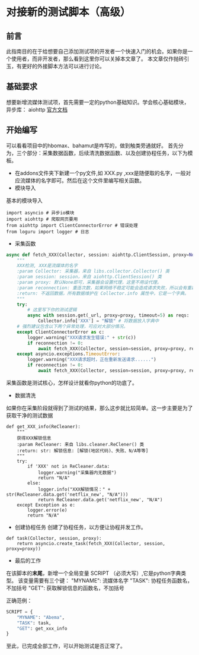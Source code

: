 # 对接新的测试脚本（高级）

## 前言

此指南目的在于给想要自己添加测试项的开发者一个快速入门的机会。如果你是一个使用者，而非开发者，那么看到这里你可以关掉本文章了。 本文章仅作抛砖引玉，有更好的外接脚本方法可以进行讨论。

## 基础要求

想要新增流媒体测试项，首先需要一定的python基础知识。学会核心基础模块，异步库： aiohttp [官方文档](https://docs.aiohttp.org/en/stable/)

## 开始编写

可以看看项目中的hbomax、bahamut是咋写的，做到触类旁通就好。 首先分为，三个部分：采集数据函数，后续清洗数据函数、以及创建协程任务，以下为模板。

* 在addons文件夹下新建一个py文件,如 XXX.py ,xxx是随便取的名字，一般对应流媒体的名字即可。然后在这个文件里编写相关函数。
* 模块导入

基本的模块导入

```
import asyncio # 异步io模块
import aiohttp # 爬取网页要用
from aiohttp import ClientConnectorError # 错误处理
from loguru import logger # 日志
```

* 采集函数

```python
async def fetch_XXX(Collector, session: aiohttp.ClientSession, proxy=None, reconnection=2):
    """
    XXX检测, XXX是流媒体的名字
    :param Collector: 采集器，来自 libs.collector.Collector() 类
    :param session: session，来自 aiohttp.ClientSession() 类
    :param proxy: 默认None即可，采集器会设置代理，这里不用设代理。
    :param reconnection: 重连次数，如果网络不稳定可能会造成请求失败，所以会有重新发送请求机制，默认为2
    :return: 不返回数据，所有数据维护在 Collector.info 属性中，它是一个字典。
    """
    try:
        # 这里写下你的测试逻辑
        async with session.get(_url, proxy=proxy, timeout=5) as reqs:
            Collector.info['XXX'] = "解锁" # 将数据放入字典中
    # 强烈建议包含以下两个异常处理，可应对大部分情况。
    except ClientConnectorError as c:
        logger.warning("XXX请求发生错误:" + str(c))
        if reconnection != 0:
            await fetch_XXX(Collector, session=session, proxy=proxy, reconnection=reconnection - 1)
    except asyncio.exceptions.TimeoutError:
        logger.warning("XXX请求超时，正在重新发送请求......")
        if reconnection != 0:
            await fetch_XXX(Collector, session=session, proxy=proxy, reconnection=reconnection - 1)
```

采集函数是测试核心，怎样设计就看你python的功底了。

* 数据清洗

如果你在采集阶段就得到了测试的结果，那么这步就比较简单。这一步主要是为了获取干净的测试数据

```
def get_XXX_info(ReCleaner):
    """
    获得XXX解锁信息
    :param ReCleaner: 来自 libs.cleaner.ReClener() 类
    :return: str: 解锁信息: [解锁(地区代码)、失败、N/A等等]
    """
    try:
        if 'XXX' not in ReCleaner.data:
            logger.warning("采集器内无数据")
            return "N/A"
        else:
            logger.info("XXX解锁情况：" + str(ReCleaner.data.get('netflix_new', "N/A")))
            return ReCleaner.data.get('netflix_new', "N/A")
    except Exception as e:
        logger.error(e)
        return "N/A"
```

* 创建协程任务 创建了协程任务，以方便让协程并发工作。

```
def task(Collector, session, proxy):
    return asyncio.create_task(fetch_XXX(Collector, session, proxy=proxy))
```

* 最后的工作

在该脚本的**末尾**，新增一个全局变量 SCRIPT （必须大写）,它是python字典类型。 该变量需要有三个键： "MYNAME": 流媒体名字 "TASK": 协程任务函数名，不加括号 "GET": 获取解锁信息的函数名，不加括号

正确范例：

```python
SCRIPT = {
    "MYNAME": "Abema",
    "TASK": task,
    "GET": get_xxx_info
}
```

至此，已完成全部工作，可以开始测试是否正常了。
